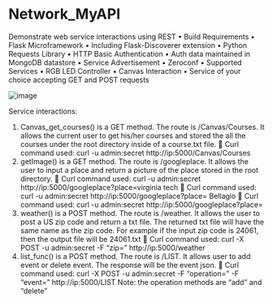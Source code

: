 # Network_MyAPI
Demonstrate web service interactions using REST
• Build Requirements
• Flask Microframework
• Including Flask-Discoverer extension
• Python Requests Library
• HTTP Basic Authentication
• Auth data maintained in MongoDB datastore
• Service Advertisement
• Zeroconf
• Supported Services
• RGB LED Controller
• Canvas Interaction
• Service of your choice accepting GET and POST requests

![image](https://user-images.githubusercontent.com/24555370/34175912-03b7ca12-e4cc-11e7-970b-c32a82b70191.png)


Service interactions:
1. Canvas_get_courses() is a GET method. The route is /Canvas/Courses. It allows the current user to get
his/her courses and stored the all the courses under the root directory inside of a course.txt file.
 Curl command used: curl -u admin:secret http://ip:5000/Canvas/Courses
2. getImage() is a GET method. The route is /googleplace. It allows the user to input a place and return a
picture of the place stored in the root directory.
 Curl command used: curl -u admin:secret http://ip:5000/googleplace?place=virginia tech
 Curl command used: curl -u admin:secret http://ip:5000/googleplace?place= Bellagio
 Curl command used: curl -u admin:secret http://ip:5000/googleplace?place= <place>
3. weather() is a POST method. The route is /weather. It allows the user to post a US zip code and return
a txt file. The returned txt file will have the same name as the zip code. For example if the input zip
code is 24061, then the output file will be 24061.txt
 Curl command used: curl -X POST -u admin:secret -F “zip=<zipcode>”
http://ip:5000/weather
4. list_func() is a POST method. The route is /LIST. It allows user to add event or delete event. The
response will be the event json.
 Curl command used: curl -X POST -u admin:secret -F “operation=<operation>”
-F “event=<event>” http://ip:5000/LIST
Note: the operation methods are “add” and “delete”
